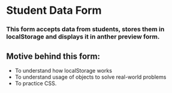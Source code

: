 # Student Data Form

### This form accepts data from students, stores them in localStorage and displays it in anther preview form.

## Motive behind this form:

- To understand how localStorage works
- To understand usage of objects to solve real-world problems
- To practice CSS.